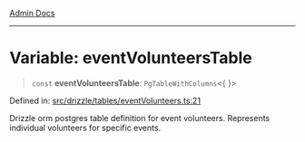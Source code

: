 [Admin Docs](/)

***

# Variable: eventVolunteersTable

> `const` **eventVolunteersTable**: `PgTableWithColumns`\<\{ \}\>

Defined in: [src/drizzle/tables/eventVolunteers.ts:21](https://github.com/Sourya07/talawa-api/blob/2dc82649c98e5346c00cdf926fe1d0bc13ec1544/src/drizzle/tables/eventVolunteers.ts#L21)

Drizzle orm postgres table definition for event volunteers.
Represents individual volunteers for specific events.
